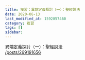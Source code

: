 ```yaml
---
title: 複習：異端定義探討（一）：聖經說法
date: 2020-06-13
last_modified_at: 1592057460
category: 複習
tags: []
sidebar: 
---
```


<p>異端定義探討（一）：聖經說法<br/>
<a href="/posts/269191656" target="_blank">/posts/269191656</a></p>
<p> </p>
